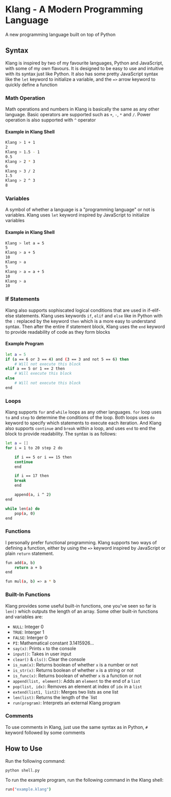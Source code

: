 # Klang - A Modern Programming Language

A new programming language built on top of Python

## Syntax

Klang is inspired by two of my favourite languages, Python and JavaScript, with some of my own flavours. It is designed to be easy to use and intuitive with its syntax just like Python. It also has some pretty JavaScript syntax like the `let` keyword to initialize a variable, and the `=>` arrow keyword to quickly define a function

### Math Operation

Math operations and numbers in Klang is basically the same as any other language. Basic operators are supported such as `+`, `-`, `*` and `/`. Power operation is also supported with `^` operator

#### Example in Klang Shell

```sh
Klang > 1 + 1
2
Klang > 1.5 - 1
0.5
Klang > 2 * 3
6
Klang > 3 / 2
1.5
Klang > 2 ^ 3
8
```

### Variables

A symbol of whether a language is a "programming language" or not is variables. Klang uses `let` keyword inspired by JavaScript to initialize variables

#### Example in Klang Shell

```sh
Klang > let a = 5
5
Klang > a + 5
10
Klang > a
5
Klang > a = a + 5
10
Klang > a
10
```

### If Statements

Klang also supports sophiscated logical conditions that are used in if-elif-else statements. Klang uses keywords `if`, `elif` and `else` like in Python with the `:` replaced by the keyword `then` which is a more easy to understand syntax. Then after the entire if statement block, Klang uses the `end` keyword to provide readability of code as they form blocks

#### Example Program

```sh
let a = 5
if (a == 6 or 3 == 4) and (3 == 3 and not 5 == 6) then
	# Will not execute this block
elif a == 5 or 1 == 2 then
	# Will execute this block
else
	# Will not execute this block
end
```

### Loops

Klang supports `for` and `while` loops as any other languages. `for` loop uses `to` and `step` to determine the conditions of the loop. Both loops uses `do` keyword to specify which statements to execute each iteration. And Klang also supports `continue` and `break` within a loop, and uses `end` to end the block to provide readability. The syntax is as follows:

```sh
let a = []
for i = 1 to 20 step 2 do

    if i == 5 or i == 15 then
	continue
    end

    if i == 17 then
	break
    end

    append(a, i ^ 2)
end

while len(a) do
    pop(a, 0)
end
```

### Functions

I personally prefer functional programming. Klang supports two ways of defining a function, either by using the `=>` keyword inspired by JavaScript or plain `return` statement.

```sh
fun add(a, b)
    return a + b
end

fun mul(a, b) => a * b
```

### Built-In Functions

Klang provides some useful built-in functions, one you've seen so far is `len()` which outputs the length of an array. Some other built-in functions and variables are:

- `NULL`: Integer 0
- `TRUE`: Interger 1
- `FALSE`: Interger 0
- `PI`: Mathematical constant 3.1415926...
- `say(x)`: Prints `x` to the console
- `input()`: Takes in user input
- `clear()` & `cls()`: Clear the console
- `is_num(x)`: Returns boolean of whether `x` is a number or not
- `is_str(x)`: Returns boolean of whether `x` is a string or not
- `is_func(x)`: Returns boolean of whether `x` is a function or not
- `append(list, element)`: Adds an `element` to the end of a `list`
- `pop(list, idx)`: Removes an element at index of `idx` in a `list`
- `extend(list1, list2)`: Merges two lists as one list
- `len(list)`: Returns the length of the `list
- `run(program)`: Interprets an external Klang program

### Comments

To use comments in Klang, just use the same syntax as in Python, `#` keyword followed by some comments

## How to Use

Run the following command:

```
python shell.py
```

To run the example program, run the following command in the Klang shell:

```sh
run("example.klang")
```
